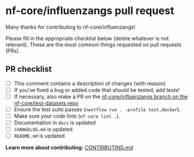 # nf-core/influenzangs pull request

Many thanks for contributing to nf-core/influenzangs!

Please fill in the appropriate checklist below (delete whatever is not relevant).
These are the most common things requested on pull requests (PRs).

## PR checklist

- [ ] This comment contains a description of changes (with reason)
- [ ] If you've fixed a bug or added code that should be tested, add tests!
- [ ] If necessary, also make a PR on the [nf-core/influenzangs branch on the nf-core/test-datasets repo](https://github.com/nf-core/test-datasets/pull/new/nf-core/influenzangs)
- [ ] Ensure the test suite passes (`nextflow run . -profile test,docker`).
- [ ] Make sure your code lints (`nf-core lint .`).
- [ ] Documentation in `docs` is updated
- [ ] `CHANGELOG.md` is updated
- [ ] `README.md` is updated

**Learn more about contributing:** [CONTRIBUTING.md](https://github.com/nf-core/influenzangs/tree/master/.github/CONTRIBUTING.md)